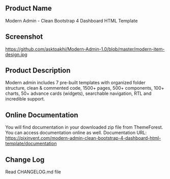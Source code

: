 Product Name
---------------
Modern Admin - Clean Bootstrap 4 Dashboard HTML Template

Screenshot
---------------
https://github.com/asktoakhi/Modern-Admin-1.0/blob/master/modern-item-design.jpg


Product Description
-------------------
Modern admin includes 7 pre-built templates with organized folder structure, clean & commented code,
1500+ pages, 500+ components, 100+ charts, 50+ advance cards (widgets), searchable navigation, RTL and incredible support.


Online Documentation
--------------------
You will find documentation in your downloaded zip file from ThemeForest. You can access documentation online as well.
Documentation URL: https://pixinvent.com/modern-admin-clean-bootstrap-4-dashboard-html-template/documentation

Change Log
----------
Read CHANGELOG.md file
